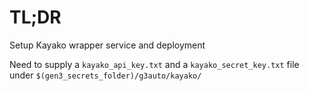 # TL;DR

Setup Kayako wrapper service and deployment

Need to supply a `kayako_api_key.txt` and a `kayako_secret_key.txt` file under `$(gen3_secrets_folder)/g3auto/kayako/`
